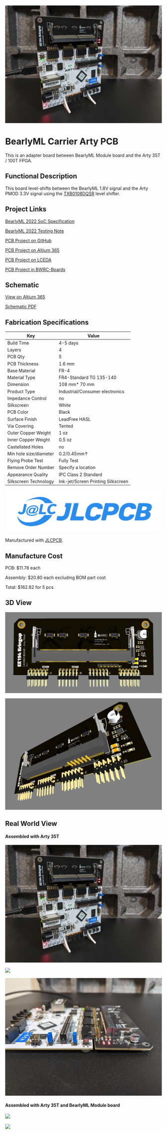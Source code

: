 ![](docs/board_0.jpg)

# BearlyML Carrier Arty PCB

This is an adapter board between BearlyML Module board and the Arty 35T / 100T FPGA.

## Functional Description

This board level-shifts between the BearlyML 1.8V signal and the Arty PMOD 3.3V signal using the [TXB0108DQSR](https://www.digikey.com/short/mvzwjjp7) level shifter. 

## Project Links

[BearlyML 2022 SoC Specification](https://docs.google.com/document/d/1Ldz2ZDB1uXTN-R59TmTNYh7_aXbSfiJJrKeP0uHo0qY/edit?usp=sharing)

[BearlyML 2022 Testing Note](https://docs.google.com/presentation/d/11BuBN2AjHtR5hc7lh9h7Z0UspvnxgiJxumvH6YZSuuI/edit?usp=sharing)

[PCB Project on GitHub](https://github.com/ucb-ee290c/BearlyML-Arty-FPGA-PCB)

[PCB Project on Altium 365](https://ucb-bar.365.altium.com/designs/37B6BC0A-9DBB-47C5-8C42-4A4CADA3A758#design)

[PCB Project on LCEDA](https://lceda.cn/editor#id=10e6a497bc3b4d0ba6b3146a791dbbba|b137350678f4478c931cfbcba87ce0c4|037f49d65316436faf2b81830ce06c8c|9a71b296f1f1483798a26e552317a1fd)

[PCB Project in BWRC-Boards](https://bwrcrepo.eecs.berkeley.edu/pcb/bearlyml-arty-carrier)

## Schematic

[View on Altium 365](https://ucb-bar.365.altium.com/designs/37B6BC0A-9DBB-47C5-8C42-4A4CADA3A758#design)

[Schematic PDF](schematic-pdf/Schematic_BearlyML%20Carrier%20Arty%20Board_2023-10-24.pdf)

## Fabrication Specifications

| Key | Value |
| ---- | ------ |
| Build Time | 4-5 days |
| Layers | 4  |
| PCB Qty | 5 |
| PCB Thickness | 1.6 mm |
| Base Material | FR-4 |
| Material Type | FR4-Standard TG 135-140 |
| Dimension | 108 mm* 70 mm |
| Product Type | Industrial/Consumer electronics |
| Impedance Control | no |
| Silkscreen | White |
| PCB Color | Black |
| Surface Finish | LeadFree HASL |
| Via Covering | Tented |
| Outer Copper Weight | 1 oz |
| Inner Copper Weight | 0.5 oz |
| Castellated Holes | no |
| Min hole size/diameter | 0.2/0.45mm↑ |
| Flying Probe Test | Fully Test |
| Remove Order Number | Specify a location |
| Appearance Quality | IPC Class 2 Standard |
| Silkscreen Technology | Ink-jet/Screen Printing Silkscreen |


![](docs/jlcpcb.png)

Manufactured with [JLCPCB](https://jlcpcb.com/).


## Manufacture Cost

PCB: $11.78 each

Assembly: $20.80 each excluding BOM part cost

Total: $162.82 for 5 pcs

## 3D View

![](docs/3d_view_top.png)

![](docs/3d_view_perspective.png)

## Real World View

#### Assembled with Arty 35T

![](docs/board_0.jpg)

![](docs/board_1.jpg)

![](docs/board_2.jpg)

#### Assembled with Arty 35T and BearlyML Module board

![](docs/board_3.jpg)

![](docs/board_4.jpg)
